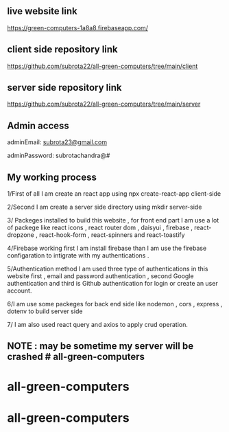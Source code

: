 ## live website link

https://green-computers-1a8a8.firebaseapp.com/

## client side repository link

https://github.com/subrota22/all-green-computers/tree/main/client

## server side repository link

https://github.com/subrota22/all-green-computers/tree/main/server



## Admin access

adminEmail: subrota23@gmail.com

adminPassword: subrotachandra@#

## My working process

1/First of all I am create an react app using npx create-react-app client-side 

2/Second I am create a server side directory using mkdir server-side 

3/ Packeges installed to build this website , for front end part I am use a lot 
of packege like react icons , react router dom ,  daisyui , firebase , react-dropzone , react-hook-form , react-spinners and react-toastify

4/Firebase working first I am install firebase than I am use the firebase configaration  to intigrate with my authentications .

5/Authentication method I am used three type of authentications in this website 
first , email and password authentication  , second Google authentication and third is Github authentication for login or create an user account. 

6/I am use some packeges for back end side like nodemon , cors , express , dotenv 
to build server side 

7/ I am also used react query and axios to apply crud operation.  


 ## NOTE : may be  sometime my server will be crashed # all-green-computers
# all-green-computers
# all-green-computers
